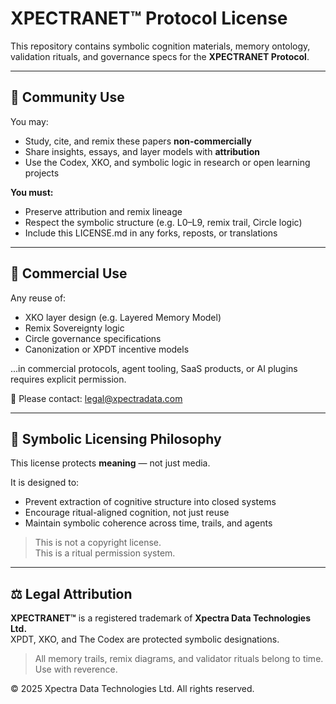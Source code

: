 # XPECTRANET™ Protocol License

This repository contains symbolic cognition materials, memory ontology, validation rituals, and governance specs for the **XPECTRANET Protocol**.

---

## 🧠 Community Use

You may:

- Study, cite, and remix these papers **non-commercially**
- Share insights, essays, and layer models with **attribution**
- Use the Codex, XKO, and symbolic logic in research or open learning projects

**You must:**
- Preserve attribution and remix lineage
- Respect the symbolic structure (e.g. L0–L9, remix trail, Circle logic)
- Include this LICENSE.md in any forks, reposts, or translations

---

## 💼 Commercial Use

Any reuse of:
- XKO layer design (e.g. Layered Memory Model)
- Remix Sovereignty logic
- Circle governance specifications
- Canonization or XPDT incentive models

...in commercial protocols, agent tooling, SaaS products, or AI plugins requires explicit permission.

📧 Please contact: [legal@xpectradata.com](mailto:legal@xpectradata.com)

---

## 🧬 Symbolic Licensing Philosophy

This license protects **meaning** — not just media.

It is designed to:
- Prevent extraction of cognitive structure into closed systems
- Encourage ritual-aligned cognition, not just reuse
- Maintain symbolic coherence across time, trails, and agents

> This is not a copyright license.  
> This is a ritual permission system.

---

## ⚖️ Legal Attribution

**XPECTRANET™** is a registered trademark of **Xpectra Data Technologies Ltd.**  
XPDT, XKO, and The Codex are protected symbolic designations.

> All memory trails, remix diagrams, and validator rituals belong to time.  
> Use with reverence.

© 2025 Xpectra Data Technologies Ltd. All rights reserved.
